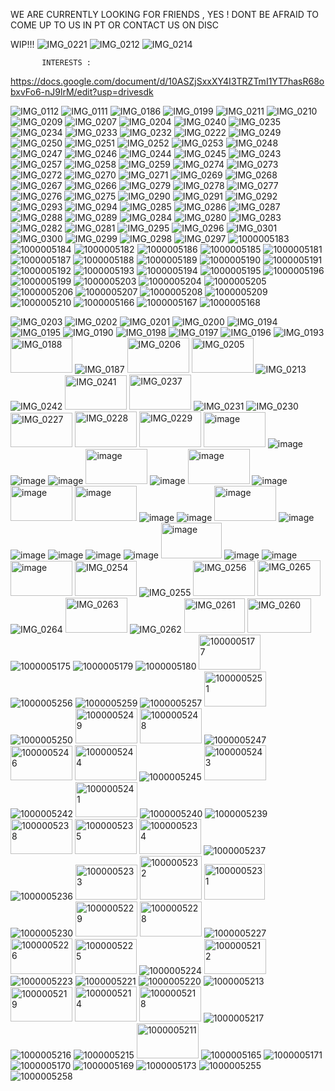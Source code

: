 WE ARE CURRENTLY LOOKING FOR FRIENDS , YES ! DONT BE AFRAID TO COME UP TO US IN PT OR CONTACT US ON DISC 

WIP!!!
![IMG_0221](https://github.com/user-attachments/assets/89d14624-6d6c-461a-98e1-24fc972aa9ea)
![IMG_0212](https://github.com/user-attachments/assets/face90b2-a602-48cc-a705-ba3409cd7073)
![IMG_0214](https://github.com/user-attachments/assets/ec31f9d8-b008-4ea9-974f-780588119194)

           
           INTERESTS : 
           
https://docs.google.com/document/d/10ASZjSxxXY4I3TRZTmI1YT7hasR68obxvFo6-nJ9lrM/edit?usp=drivesdk




![IMG_0112](https://github.com/user-attachments/assets/c73abbcf-4e70-465f-a1ff-1011df2163fd) 
![IMG_0111](https://github.com/user-attachments/assets/b4fd9bc3-fa56-4151-946a-4da4d817655d)
![IMG_0186](https://github.com/user-attachments/assets/632553fe-c6b1-4e96-bf84-76decd71e3c6)
![IMG_0199](https://github.com/user-attachments/assets/257125c3-5e52-47e0-aef7-aab12b780a74)
![IMG_0211](https://github.com/user-attachments/assets/15469b86-158b-4958-95af-487c07e6f73c)
![IMG_0210](https://github.com/user-attachments/assets/1afcb149-6a2f-400c-a606-5ba2095e321f)
![IMG_0209](https://github.com/user-attachments/assets/e79c8e1d-bbd2-4050-84b6-8597bdb5002a)
![IMG_0207](https://github.com/user-attachments/assets/96d401be-87c8-4ce5-84ee-7a29043df37d)
![IMG_0204](https://github.com/user-attachments/assets/75fc3b82-101a-49b4-ada1-35036d26ef4d)
![IMG_0240](https://github.com/user-attachments/assets/e3981115-35b0-4fc8-a57e-64f47fa98bf8)
![IMG_0235](https://github.com/user-attachments/assets/a7e13f8f-8682-424b-a641-42751e72bf3a)
![IMG_0234](https://github.com/user-attachments/assets/3e617bd7-ac72-4191-b7b1-742641d5ffed)
![IMG_0233](https://github.com/user-attachments/assets/736ef326-fac5-4573-a460-ca522fd74b00)
![IMG_0232](https://github.com/user-attachments/assets/d49d0980-e27d-43e7-b5d5-86e53b61d000)
![IMG_0222](https://github.com/user-attachments/assets/0ecf5ae9-ad22-44b9-8954-6fed2b8ef382)
![IMG_0249](https://github.com/user-attachments/assets/78302c54-8b8d-48e4-8066-59fcc1ddb5f6)
![IMG_0250](https://github.com/user-attachments/assets/952fead0-6f03-40b5-9e74-d98edf9e16d6)
![IMG_0251](https://github.com/user-attachments/assets/ea736a27-eba0-4341-ac2a-86f6433f5898)
![IMG_0252](https://github.com/user-attachments/assets/0a57fd1a-ccc1-4012-92ee-e67febeb2964)
![IMG_0253](https://github.com/user-attachments/assets/a9973d5a-e646-4dda-9ca1-71944bb712e6)
![IMG_0248](https://github.com/user-attachments/assets/1f98530e-dd9b-44f2-8c62-f5ca3d8776b1)
![IMG_0247](https://github.com/user-attachments/assets/cd923c65-946f-4e8e-b312-98d2c717b9d0)
![IMG_0246](https://github.com/user-attachments/assets/825bb7f8-c805-4f8f-b9aa-827d34202cc0)
![IMG_0244](https://github.com/user-attachments/assets/befdfc58-0b62-4724-aef2-1ff7125f0569)
![IMG_0245](https://github.com/user-attachments/assets/9554b248-5dc8-45ab-965a-39497d2a7c03)
![IMG_0243](https://github.com/user-attachments/assets/ca5efef4-8a98-448e-83c6-95b02f3ca955)
![IMG_0257](https://github.com/user-attachments/assets/dcc4a3e3-3541-4afa-a5db-ceed9f4d69e7)
![IMG_0258](https://github.com/user-attachments/assets/72a20f95-6ba3-40b9-b6d3-2ee48d492b35)
![IMG_0259](https://github.com/user-attachments/assets/c91071e4-c7a4-4b9c-b539-7d664731f421)
![IMG_0274](https://github.com/user-attachments/assets/dc21dd81-7312-46c6-8d5f-687ab45e5448)
![IMG_0273](https://github.com/user-attachments/assets/781868a1-5dd8-4b02-889d-50f9e01de7c0)
![IMG_0272](https://github.com/user-attachments/assets/118d00d6-96dd-4d5a-9746-889d5f2852c4)
![IMG_0270](https://github.com/user-attachments/assets/f65e6d73-31ab-404c-bc84-178149693cdd)
![IMG_0271](https://github.com/user-attachments/assets/52ca417b-592a-4dea-ba37-32f2e394a9e5)
![IMG_0269](https://github.com/user-attachments/assets/3c95724e-0172-4c4f-a808-f2d2491aa6ee)
![IMG_0268](https://github.com/user-attachments/assets/6898fe9c-f253-4ca0-b3c6-b8e505f60a77)
![IMG_0267](https://github.com/user-attachments/assets/94ee6a87-92c9-415c-a61d-ecb5669cb98e)
![IMG_0266](https://github.com/user-attachments/assets/80466e38-5ffe-4ed4-b84e-497f3f158a2e)
![IMG_0279](https://github.com/user-attachments/assets/11e84424-93a0-46dc-94ef-d81fdf2369eb)
![IMG_0278](https://github.com/user-attachments/assets/d3a5a245-b55a-458e-91ed-b17e8aa9e3a3)
![IMG_0277](https://github.com/user-attachments/assets/cdb467a2-d553-4c93-b59a-14cb496ba0cb)
![IMG_0276](https://github.com/user-attachments/assets/a539933d-1f19-4eda-9f28-8119456998da)
![IMG_0275](https://github.com/user-attachments/assets/a8fd3e8c-944a-455a-a5bd-b1b9dfe723fa)
![IMG_0290](https://github.com/user-attachments/assets/7aaf0723-c388-411c-b2e9-007dca2bda3e)
![IMG_0291](https://github.com/user-attachments/assets/d80ae037-7b0d-4734-82b8-f44ded7879ff)
![IMG_0292](https://github.com/user-attachments/assets/86203921-099c-4fea-b6e4-0e75be0a9024)
![IMG_0293](https://github.com/user-attachments/assets/7495854f-3350-4b28-81be-c47a62f2cb3c)
![IMG_0294](https://github.com/user-attachments/assets/02117782-3ccd-4262-a56b-1fe910e25ab9)
![IMG_0285](https://github.com/user-attachments/assets/61911b65-cb7e-4920-9c2c-e9267076b5c9)
![IMG_0286](https://github.com/user-attachments/assets/5d801837-c8f0-4a18-9ec3-f99b17319057)
![IMG_0287](https://github.com/user-attachments/assets/bc2e4793-b051-4b15-bc5c-d5d0779bf6b7)
![IMG_0288](https://github.com/user-attachments/assets/9aea26e0-c4b5-462a-ab3b-18d838324e14)
![IMG_0289](https://github.com/user-attachments/assets/021b64b3-60b6-4aa9-80e5-7924e29b1734)
![IMG_0284](https://github.com/user-attachments/assets/301a8c65-e05e-4384-9f44-6ceee09634dc)
![IMG_0280](https://github.com/user-attachments/assets/3da6d842-49a0-4451-8b18-6913307aa01f)
![IMG_0283](https://github.com/user-attachments/assets/6da88287-5266-44a8-8a02-2729ea2e0a4d)
![IMG_0282](https://github.com/user-attachments/assets/d68da7b0-a5b2-41ba-977e-34d3ac7d1f5c)
![IMG_0281](https://github.com/user-attachments/assets/c94f3411-358a-40f5-8404-6de4579055f5)
![IMG_0295](https://github.com/user-attachments/assets/49d7dfac-46c9-41a1-ba83-8a605bec98fb)
![IMG_0296](https://github.com/user-attachments/assets/da71c4e7-a50f-40b3-91e4-4c9b4ab258d2)
![IMG_0301](https://github.com/user-attachments/assets/4d39d7c2-3706-4b77-ba61-2a1442f71ce9)
![IMG_0300](https://github.com/user-attachments/assets/97c1732b-fd2a-4e18-872a-93c7e667e8b5)
![IMG_0299](https://github.com/user-attachments/assets/9711c5ba-be77-4f2d-b306-347681309a02)
![IMG_0298](https://github.com/user-attachments/assets/b6165d35-ddbc-42f8-b447-2d01b41eb260)
![IMG_0297](https://github.com/user-attachments/assets/de2e9cad-89df-4769-bbe1-396211c8fe81)
![1000005183](https://github.com/user-attachments/assets/dd08e236-4bc7-4628-8701-e2821dea7e55)
![1000005184](https://github.com/user-attachments/assets/3b8be892-d3e7-4213-b08f-52e154bde80d)
![1000005182](https://github.com/user-attachments/assets/24ccd3ed-1f93-4e8f-b12f-8af34c2f59bf)
![1000005186](https://github.com/user-attachments/assets/a919fa82-7636-46ea-a1ac-022ccbc9a702)
![1000005185](https://github.com/user-attachments/assets/8dc8e2f1-e623-47ec-89fc-438f07a35efd)
![1000005181](https://github.com/user-attachments/assets/f7b9a27a-a3b6-4496-9ce9-66a7ee404bdc)
![1000005187](https://github.com/user-attachments/assets/ac249922-b4a1-4251-8b9a-f98b71784c12)
![1000005188](https://github.com/user-attachments/assets/d92941de-57c3-408e-bb76-b1a9edb58542)
![1000005189](https://github.com/user-attachments/assets/03b44ee2-aa28-4aa1-b5f7-e43c70464cbc)
![1000005190](https://github.com/user-attachments/assets/ae8869ce-8c0c-42af-97df-6350ddb08de6)
![1000005191](https://github.com/user-attachments/assets/d4c43d2f-c54e-4056-8730-bd1c7123f74d)
![1000005192](https://github.com/user-attachments/assets/32d9ea6b-d6a4-44af-b9c4-d9acaa61959f)
![1000005193](https://github.com/user-attachments/assets/1c3eafe0-d599-42f6-b51b-733d1082b266)
![1000005194](https://github.com/user-attachments/assets/9b6d4d58-84b7-44a8-998e-f76416208a4f)
![1000005195](https://github.com/user-attachments/assets/17105125-c4f6-4df7-942e-cc97b9453104)
![1000005196](https://github.com/user-attachments/assets/9c60f47c-d74b-4724-9d4d-9e403c8c1b72)
![1000005199](https://github.com/user-attachments/assets/bb082b07-3327-477e-81ca-0773e28b8e35)
![1000005203](https://github.com/user-attachments/assets/f362e0e3-4a0e-4785-9d08-946f14933d30)
![1000005204](https://github.com/user-attachments/assets/5161bf7b-b66d-4c99-90d4-4202258ec25b)
![1000005205](https://github.com/user-attachments/assets/554a7c33-f4d3-4c14-a81d-619f8c63067b)
![1000005206](https://github.com/user-attachments/assets/b05a8bda-79ec-4704-8723-556362ff3200)
![1000005207](https://github.com/user-attachments/assets/8ed03121-c0df-4d3f-b996-5f533de501e0)
![1000005208](https://github.com/user-attachments/assets/a6f14727-fa62-41de-828a-b445713b276b)
![1000005209](https://github.com/user-attachments/assets/6a3144f4-1792-4854-820e-862da360c464)
![1000005210](https://github.com/user-attachments/assets/0b879371-51f7-4457-8520-71ef96917f99)
![1000005166](https://github.com/user-attachments/assets/21896b4a-5889-4adc-bf46-60ce0a60be61)
![1000005167](https://github.com/user-attachments/assets/7245eee9-9a8f-4028-9136-24641dc6839c)
![1000005168](https://github.com/user-attachments/assets/90dc9397-0ea9-4a49-808c-7bc3c6e70f64)

 




![IMG_0203](https://github.com/user-attachments/assets/cc8a472c-41d5-410f-8bd7-5409f1d0302b)
![IMG_0202](https://github.com/user-attachments/assets/27b25963-1b89-4d15-9a86-f606262dbb25)
![IMG_0201](https://github.com/user-attachments/assets/20bd4727-f110-49ee-9e1a-7025a238f15b)
![IMG_0200](https://github.com/user-attachments/assets/76d4c259-7083-4023-9a6d-35cef1c3519b)
![IMG_0194](https://github.com/user-attachments/assets/2f32bef9-9a75-4ce3-b77a-ec019f2f64da)
![IMG_0195](https://github.com/user-attachments/assets/42f0da1d-9f47-41a2-8192-9c475ac63375)
![IMG_0190](https://github.com/user-attachments/assets/086222af-dda8-4802-b724-8c10701b143b)
![IMG_0198](https://github.com/user-attachments/assets/ed09c069-0d65-4bf7-9f2d-609f87fe9a56)
![IMG_0197](https://github.com/user-attachments/assets/060387d6-d731-4d8c-bf57-4d00b9fa8f26)
![IMG_0196](https://github.com/user-attachments/assets/27606783-9baa-48df-9ace-ac9e6080577a)
![IMG_0193](https://github.com/user-attachments/assets/5111769e-5580-45d7-8509-de517c5b93c6)
<img width="99" height="56" alt="IMG_0188" src="https://github.com/user-attachments/assets/41a909f0-bd75-47f6-abe3-c6c2644fb993" />
![IMG_0187](https://github.com/user-attachments/assets/aa05610f-4cc4-4a30-a32b-76c20a8617c1)
<img width="99" height="56" alt="IMG_0206" src="https://github.com/user-attachments/assets/51e9fac3-3bf7-4267-8eea-fef69671744c" />
<img width="99" height="56" alt="IMG_0205" src="https://github.com/user-attachments/assets/fce02e77-646c-4220-84b7-e99b845cf436" />
![IMG_0213](https://github.com/user-attachments/assets/fce1c68d-37ca-4671-bbdc-acaebd6c4989)
![IMG_0242](https://github.com/user-attachments/assets/5d2e271d-cc96-4cec-8b6e-cc71daa152d3)
<img width="99" height="55" alt="IMG_0241" src="https://github.com/user-attachments/assets/da07a70e-4e15-46f9-a953-5f730cef8ea3" />
<img width="99" height="56" alt="IMG_0237" src="https://github.com/user-attachments/assets/b497417b-1d7f-4266-b342-bf7fe0479a6e" />
![IMG_0231](https://github.com/user-attachments/assets/b8e4eeaa-a789-4b1f-ae18-915c6635af16)
![IMG_0230](https://github.com/user-attachments/assets/3c8b0b80-0d0b-46f6-a114-c664fda07747)
<img width="99" height="55" alt="IMG_0227" src="https://github.com/user-attachments/assets/5e8f6a14-6f11-495a-a477-eee330f36bab" />
<img width="99" height="57" alt="IMG_0228" src="https://github.com/user-attachments/assets/257545c8-a3a7-4536-a892-863428711a5a" />
<img width="99" height="57" alt="IMG_0229" src="https://github.com/user-attachments/assets/b58b60b7-9cd9-41dd-9aa3-6b4ec91c5cfa" />
<img width="99" height="56" alt="image" src="https://github.com/user-attachments/assets/0108c5ec-48be-4a74-924a-3b5709047aaf" />
![image](https://github.com/user-attachments/assets/daeb3c1f-0f9c-41aa-ba73-9aba8d63131f)
![image](https://github.com/user-attachments/assets/dbe36569-9fe3-4147-9539-11974583e9a8)
![image](https://github.com/user-attachments/assets/560ec0c0-b63e-467c-8d83-6e5d29625975)
<img width="99" height="56" alt="image" src="https://github.com/user-attachments/assets/8469d98e-17fb-4aac-b738-fd6a95b643c1" />
![image](https://github.com/user-attachments/assets/f7f97d0a-cb66-441a-b6e7-cc673474d417)
<img width="99" height="56" alt="image" src="https://github.com/user-attachments/assets/d3eae569-b537-4d8d-9272-b34d6918aef8" />
![image](https://github.com/user-attachments/assets/e7e7bcb2-96d1-494b-9099-40d6569cfcbe)
<img width="99" height="56" alt="image" src="https://github.com/user-attachments/assets/ffdee2c4-f5cf-4dd9-a28c-319b8be65339" />
<img width="99" height="56" alt="image" src="https://github.com/user-attachments/assets/e19c02f9-86b3-4a50-833a-252f3095b7f7" />
![image](https://github.com/user-attachments/assets/13ef180a-0eba-47c5-b84a-961f1782fe15)
![image](https://github.com/user-attachments/assets/dc554e2d-8c1f-400b-8b53-4576562b5e24)
<img width="99" height="56" alt="image" src="https://github.com/user-attachments/assets/a10e38d5-f18f-4427-a694-7fc2de0fa24f" />
![image](https://github.com/user-attachments/assets/9f571cb1-786d-4088-93cc-dc1c0804e567)
![image](https://github.com/user-attachments/assets/9458508c-c610-4600-b6dd-54da9c487db0)
![image](https://github.com/user-attachments/assets/7898117e-e50d-44bb-af4e-894c5e6b5bfc)
![image](https://github.com/user-attachments/assets/33828e52-00a5-47c6-942d-b3403e227587)
![image](https://github.com/user-attachments/assets/0e579525-c435-40cd-bc64-1dd135875aa9)
<img width="97" height="57" alt="image" src="https://github.com/user-attachments/assets/66f9d8e6-e3f7-4d05-90ee-bd30a025cdce" />
![image](https://github.com/user-attachments/assets/61785cde-df7a-41cb-b456-f612ec125313)
![image](https://github.com/user-attachments/assets/891ced0e-12c7-44bb-a9f4-99e542ca4a6d)
<img width="99" height="56" alt="image" src="https://github.com/user-attachments/assets/9c22c304-d0bc-4eb8-95e8-2543b811b5b8" />
<img width="99" height="56" alt="IMG_0254" src="https://github.com/user-attachments/assets/f6151c8f-1a2f-4ce0-af7d-290bd14267e3" />
![IMG_0255](https://github.com/user-attachments/assets/12f2d823-818e-4b55-ae01-e36cd8b0d2fb)
<img width="99" height="56" alt="IMG_0256" src="https://github.com/user-attachments/assets/71e8c1ae-8dce-4e46-b9e7-2f00808b06fb" />
<img width="101" height="57" alt="IMG_0265" src="https://github.com/user-attachments/assets/0aec98d5-1d21-425e-a7ef-e80cc0ba7043" />
![IMG_0264](https://github.com/user-attachments/assets/120b09ce-4ae6-4220-840d-5a1cd9453293)
<img width="99" height="56" alt="IMG_0263" src="https://github.com/user-attachments/assets/eb3d3b93-1344-4e7d-9056-5f260d9a94b9" />
![IMG_0262](https://github.com/user-attachments/assets/89c846f2-8837-4500-9dee-420a9d120745)
<img width="97" height="55" alt="IMG_0261" src="https://github.com/user-attachments/assets/6c6204c5-18fc-44dc-b6a4-4d3d484ba972" />
<img width="102" height="55" alt="IMG_0260" src="https://github.com/user-attachments/assets/886a6841-612c-47e2-9fb6-e43998be3c74" />
![1000005175](https://github.com/user-attachments/assets/b0c65342-ae15-4540-89fc-1e97c004cf71)
![1000005179](https://github.com/user-attachments/assets/156d19fd-6a8a-4bbe-9acc-ef0859ff5d5d)
![1000005180](https://github.com/user-attachments/assets/84f00c09-6028-4f96-9ca3-8549af8f7f87)
<img width="99" height="56" alt="1000005177" src="https://github.com/user-attachments/assets/4800df82-ddb6-4c3a-8fec-c8dac64e3092" />
![1000005256](https://github.com/user-attachments/assets/37f48b57-d472-407b-96f5-b61664462b8f)
![1000005259](https://github.com/user-attachments/assets/376dde0f-cf96-4b43-9a6c-657210b32fb7)
![1000005257](https://github.com/user-attachments/assets/4d0bb71a-3aca-4dc7-92de-58aaccd91f17)
<img width="99" height="56" alt="1000005251" src="https://github.com/user-attachments/assets/6525a365-cce0-4a22-b2d5-90009e1f0f82" />
![1000005250](https://github.com/user-attachments/assets/af218cbf-f609-450d-adf9-6d7b4d5b52c6)
<img width="99" height="56" alt="1000005249" src="https://github.com/user-attachments/assets/ca3c12fc-861f-4092-a3e1-9d80929bb505" />
<img width="99" height="56" alt="1000005248" src="https://github.com/user-attachments/assets/e80d4d0b-7221-458e-8402-ded1c444a2ac" />
![1000005247](https://github.com/user-attachments/assets/ea999523-6d2a-4a32-96d6-42c509e0aa17)
<img width="99" height="55" alt="1000005246" src="https://github.com/user-attachments/assets/d7686d10-abf8-47dc-87f6-310b10838278" />
<img width="99" height="56" alt="1000005244" src="https://github.com/user-attachments/assets/f4b53935-adc6-4e51-ba2c-2a7794eece30" />
![1000005245](https://github.com/user-attachments/assets/357bb563-c57a-4db9-9b53-10ab9a071fed)
<img width="99" height="56" alt="1000005243" src="https://github.com/user-attachments/assets/81d96f3f-828d-4fed-908f-78c89e8e1a73" />
![1000005242](https://github.com/user-attachments/assets/6f0880c8-787c-4efe-85ae-663f9627cb6f)
<img width="99" height="56" alt="1000005241" src="https://github.com/user-attachments/assets/4223b2dd-a82c-4f12-ab1b-c2aa995cef71" />
![1000005240](https://github.com/user-attachments/assets/80cdcc2a-a4b3-48f1-ab87-ab49d26da022)
![1000005239](https://github.com/user-attachments/assets/ecc5264e-85bf-4128-81b2-5a47349871a7)
<img width="99" height="56" alt="1000005238" src="https://github.com/user-attachments/assets/4c2546c9-2281-4cb4-9f86-c88492d9a9f9" />
<img width="99" height="56" alt="1000005235" src="https://github.com/user-attachments/assets/0c9e5c30-640a-4c99-ac17-4623cb8a0fbc" />
<img width="99" height="56" alt="1000005234" src="https://github.com/user-attachments/assets/35b51c0e-73bb-454b-9be6-12e17cbe1bbd" />
![1000005237](https://github.com/user-attachments/assets/311e57fb-a0e9-4267-88d6-c10d390d1282)
![1000005236](https://github.com/user-attachments/assets/e58e3c3d-a905-40e1-b2de-798cf75fd185)
<img width="99" height="56" alt="1000005233" src="https://github.com/user-attachments/assets/7e975a88-0060-42f7-b347-249e68176508" />
<img width="99" height="70" alt="1000005232" src="https://github.com/user-attachments/assets/d32cec1f-254b-4ba5-8665-1534717ed905" />
<img width="97" height="57" alt="1000005231" src="https://github.com/user-attachments/assets/ac0942ab-1dd2-4a7f-9a95-a53b2094e6b8" />
![1000005230](https://github.com/user-attachments/assets/5fd2f79c-b268-4f01-b96f-792b22d851f6)
<img width="99" height="56" alt="1000005229" src="https://github.com/user-attachments/assets/ef6f0cb1-f940-41a7-8dda-7158ddf4e6ea" />
<img width="99" height="56" alt="1000005228" src="https://github.com/user-attachments/assets/c61f54ce-5050-4488-b0a2-0ac3e48bad4c" />
![1000005227](https://github.com/user-attachments/assets/28b0c70b-c39e-4fe4-a1b4-04c692993009)
<img width="99" height="57" alt="1000005226" src="https://github.com/user-attachments/assets/52c0f837-b28e-4afb-807e-e3774ecde3de" />
<img width="99" height="56" alt="1000005225" src="https://github.com/user-attachments/assets/220ac386-504b-4266-9eab-818202111817" />
![1000005224](https://github.com/user-attachments/assets/421b118c-6e74-48ca-b102-8a7aeaf385a1)
<img width="99" height="56" alt="1000005212" src="https://github.com/user-attachments/assets/c205256e-8ec6-44ad-ad58-d57d0c579284" />
![1000005223](https://github.com/user-attachments/assets/65b3f856-7053-4dd0-a60a-b7e085f4d7c9)
![1000005221](https://github.com/user-attachments/assets/28c24102-de5d-476e-ab96-244cdbf7c59b)
![1000005220](https://github.com/user-attachments/assets/077c9e70-9b17-4058-abd8-720051a301ea)
![1000005213](https://github.com/user-attachments/assets/b9a81901-8d6e-40cb-bbbd-a2307419e992)
<img width="99" height="55" alt="1000005219" src="https://github.com/user-attachments/assets/284054f3-2dd2-4041-bc37-14333c94e921" />
<img width="99" height="56" alt="1000005214" src="https://github.com/user-attachments/assets/32e602b4-dcc4-4d11-a4f8-b3c955387a15" />
<img width="99" height="56" alt="1000005218" src="https://github.com/user-attachments/assets/23facce0-de25-4338-be8b-936993ce6258" />
![1000005217](https://github.com/user-attachments/assets/7ced4901-6d9b-43d5-8535-f9922dd3f22d)
![1000005216](https://github.com/user-attachments/assets/1a09c621-e6e8-4b36-a6c3-a1aa67d0b637)
![1000005215](https://github.com/user-attachments/assets/532c45c3-86ec-4c09-b066-0bca5691b68e)
<img width="99" height="56" alt="1000005211" src="https://github.com/user-attachments/assets/60d70ab2-60c4-4d80-a560-a77aebc8a3df" />
![1000005165](https://github.com/user-attachments/assets/9c25d0b0-1d1b-4bfc-8bca-9566a735c538)
![1000005171](https://github.com/user-attachments/assets/c2e5b2d0-308d-45c8-ad36-a36f7bd95dc1)
![1000005170](https://github.com/user-attachments/assets/d19360f4-4ceb-43c2-bc47-8dfe22e41da5)
![1000005169](https://github.com/user-attachments/assets/1faa8cf1-6841-4e7a-b3ba-85630948c71a)
![1000005173](https://github.com/user-attachments/assets/4f76cb8b-cb65-45fd-80d1-7a612fba3e85)
![1000005255](https://github.com/user-attachments/assets/b7a55213-433c-4d5d-9ec6-09d0c8445dc8)
![1000005258](https://github.com/user-attachments/assets/814517b1-fffa-4414-8591-7ae5cbf057dd)







